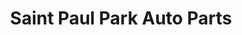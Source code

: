 ---
title: "Saint Paul Park Auto Parts"
url: /saint-paul-park/saint-paul-park-auto-parts/
shop: car parts
---